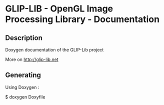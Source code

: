 GLIP-LIB - OpenGL Image Processing Library - Documentation
==============

Description
--------------
Doxygen documentation of the GLIP-Lib project

More on http://glip-lib.net

Generating
--------------
Using Doxygen :

$ doxygen Doxyfile

